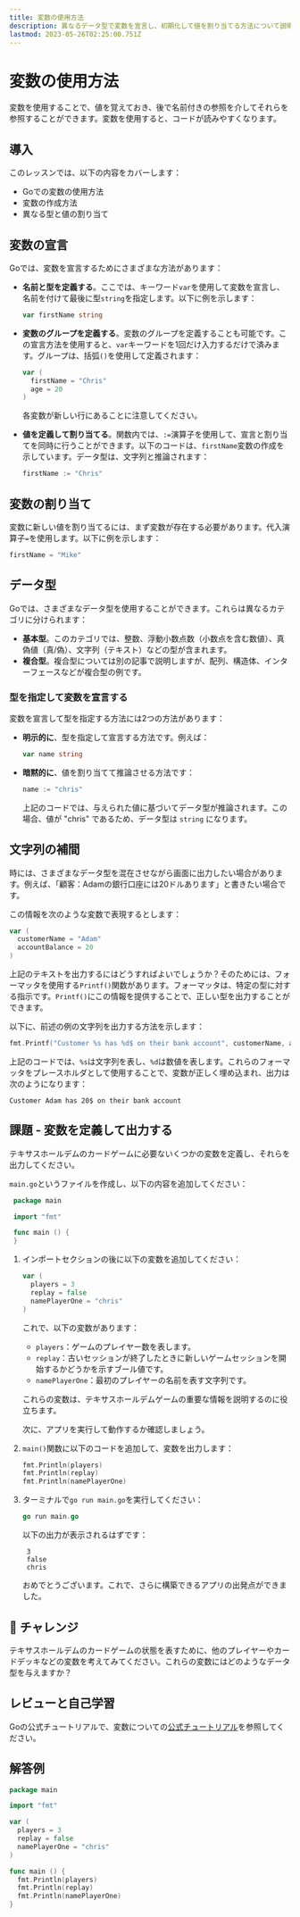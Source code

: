 ```yaml
---
title: 変数の使用方法
description: 異なるデータ型で変数を宣言し、初期化して値を割り当てる方法について説明します
lastmod: 2023-05-26T02:25:00.751Z
---
```


# 変数の使用方法

変数を使用することで、値を覚えておき、後で名前付きの参照を介してそれらを参照することができます。変数を使用すると、コードが読みやすくなります。

## 導入

このレッスンでは、以下の内容をカバーします：

- Goでの変数の使用方法
- 変数の作成方法
- 異なる型と値の割り当て

## 変数の宣言

Goでは、変数を宣言するためにさまざまな方法があります：

- **名前と型を定義する**。ここでは、キーワード`var`を使用して変数を宣言し、名前を付けて最後に型`string`を指定します。以下に例を示します：

  ```go
  var firstName string
  ```

- **変数のグループを定義する**。変数のグループを定義することも可能です。この宣言方法を使用すると、`var`キーワードを1回だけ入力するだけで済みます。グループは、括弧`()`を使用して定義されます：

  ```go
  var (
    firstName = "Chris"
    age = 20
  )
  ```

  各変数が新しい行にあることに注意してください。

- **値を定義して割り当てる**。関数内では、`:=`演算子を使用して、宣言と割り当てを同時に行うことができます。以下のコードは、`firstName`変数の作成を示しています。データ型は、文字列と推論されます：

  ```go
  firstName := "Chris"
  ```

## 変数の割り当て

変数に新しい値を割り当てるには、まず変数が存在する必要があります。代入演算子`=`を使用します。以下に例を示します：

```go
firstName = "Mike"
```

## データ型

Goでは、さまざまなデータ型を使用することができます。これらは異なるカテゴリに分けられます：

- **基本型**。このカテゴリでは、整数、浮動小数点数（小数点を含む数値）、真偽値（真/偽）、文字列（テキスト）などの型が含まれます。
- **複合型**。複合型については別の記事で説明しますが、配列、構造体、インターフェースなどが複合型の例です。

### 型を指定して変数を宣言する

変数を宣言して型を指定する方法には2つの方法があります：

- **明示的に**、型を指定して宣言する方法です。例えば：

  ```go
  var name string
  ```

- **暗黙的に**、値を割り当てて推論させる方法です：

  ```go
  name := "chris"
  ```

  上記のコードでは、与えられた値に基づいてデータ型が推論されます。この場合、値が "chris" であるため、データ型は `string` になります。

## 文字列の補間

時には、さまざまなデータ型を混在させながら画面に出力したい場合があります。例えば、「顧客：Adamの銀行口座には20ドルあります」と書きたい場合です。

この情報を次のような変数で表現するとします：

```go
var (
  customerName = "Adam"
  accountBalance = 20
)
```

上記のテキストを出力するにはどうすればよいでしょうか？そのためには、フォーマッタを使用する`Printf()`関数があります。フォーマッタは、特定の型に対する指示です。`Printf()`にこの情報を提供することで、正しい型を出力することができます。

以下に、前述の例の文字列を出力する方法を示します：

```go
fmt.Printf("Customer %s has %d$ on their bank account", customerName, accountBalance)
```

上記のコードでは、`%s`は文字列を表し、`%d`は数値を表します。これらのフォーマッタをプレースホルダとして使用することで、変数が正しく埋め込まれ、出力は次のようになります：

```
Customer Adam has 20$ on their bank account
```

## 課題 - 変数を定義して出力する

テキサスホールデムのカードゲームに必要ないくつかの変数を定義し、それらを出力してください。

`main.go`というファイルを作成し、以下の内容を追加してください：

```go
 package main

 import "fmt"

 func main () {
 }
```

1. インポートセクションの後に以下の変数を追加してください：

   ```go
   var (
     players = 3
     replay = false
     namePlayerOne = "chris"
   )
   ```

   これで、以下の変数があります：

   - `players`：ゲームのプレイヤー数を表します。
   - `replay`：古いセッションが終了したときに新しいゲームセッションを開始するかどうかを示すブール値です。
   - `namePlayerOne`：最初のプレイヤーの名前を表す文字列です。

   これらの変数は、テキサスホールデムゲームの重要な情報を説明するのに役立ちます。

   次に、アプリを実行して動作するか確認しましょう。

1. `main()`関数に以下のコードを追加して、変数を出力します：

   ```go
   fmt.Println(players)
   fmt.Println(replay)
   fmt.Println(namePlayerOne)
   ```

1. ターミナルで`go run main.go`を実行してください：

   ```go
   go run main.go
   ```

   以下の出力が表示されるはずです：

   ```
    3
    false
    chris
   ```

   おめでとうございます。これで、さらに構築できるアプリの出発点ができました。

## 🚀 チャレンジ

テキサスホールデムのカードゲームの状態を表すために、他のプレイヤーやカードデッキなどの変数を考えてみてください。これらの変数にはどのようなデータ型を与えますか？

## レビューと自己学習

Goの公式チュートリアルで、変数についての[公式チュートリアル](https://go.dev/tour/basics/8)を参照してください。

## 解答例

```go
package main

import "fmt"

var (
  players = 3
  replay = false
  namePlayerOne = "chris"
)

func main () {
  fmt.Println(players)
  fmt.Println(replay)
  fmt.Println(namePlayerOne)
}
```